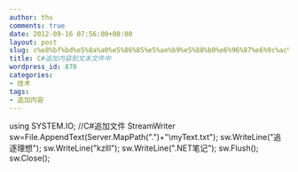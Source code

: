 ```yaml
---
author: ths
comments: true
date: 2012-09-16 07:56:00+00:00
layout: post
slug: c%e8%bf%bd%e5%8a%a0%e5%86%85%e5%ae%b9%e5%88%b0%e6%96%87%e6%9c%ac%e6%96%87%e4%bb%b6%e4%b8%ad
title: C#追加内容到文本文件中
wordpress_id: 870
categories:
- 技术
tags:
- 追加内容
---
```


using SYSTEM.IO; 
    //C#追加文件
     StreamWriter sw=File.AppendText(Server.MapPath(".")+"\myText.txt");
     sw.WriteLine("追逐理想");
     sw.WriteLine("kzlll");
     sw.WriteLine(".NET笔记");
     sw.Flush();
     sw.Close();
    



